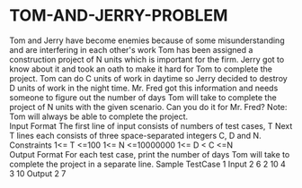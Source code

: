 # TOM-AND-JERRY-PROBLEM
Tom and Jerry have become enemies because of some misunderstanding and are interfering in each other's work
Tom has been assigned a construction project of N units which is important for the firm. 
Jerry got to know about it and took an oath to make it hard for Tom to complete the project. 
Tom can do C units of work in daytime so Jerry decided to destroy D units of work in the night time. 
Mr. Fred got this information and needs someone to figure out the number of days Tom will take to complete the project of N units with the given scenario.
Can you do it for Mr. Fred? 
Note: Tom will always be able to complete the project.  
Input Format The first line of input consists of numbers of test cases, 
T  Next T lines each consists of three space-separated integers C, D and N.   
Constraints 1&lt;= T &lt;=100  1&lt;= N &lt;=10000000  1&lt;= D &lt; C &lt;=N    
Output Format For each test case, print the number of days Tom will take to complete the project in a separate line. 
Sample TestCase 1 
Input 2 6 2 10 4 3 10 
Output 2 7
